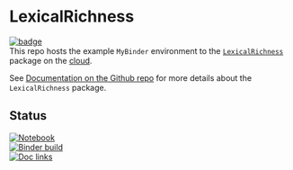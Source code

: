 # LexicalRichness

[![badge](https://mybinder.org/badge_logo.svg)](https://mybinder.org/v2/gh/LSYS/lexicaldiversity-example/main?labpath=example.ipynb)
<br>
This repo hosts the example `MyBinder` environment to the [`LexicalRichness`](https://pypi.org/project/lexicalrichness/) package on the [cloud](https://mybinder.org/v2/gh/LSYS/lexicaldiversity-example/main?labpath=example.ipynb).
<br>

See [Documentation on the Github repo](https://github.com/LSYS/LexicalRichness#readme) for more details about the `LexicalRichness` package.

## Status
[![Notebook](https://github.com/LSYS/lexicaldiversity-example/actions/workflows/notebook.yml/badge.svg?branch=main)](https://github.com/LSYS/lexicaldiversity-example/actions/workflows/notebook.yml)
<br>
[![Binder build](https://github.com/LSYS/lexicaldiversity-example/actions/workflows/weekly.yml/badge.svg?branch=main)](https://github.com/LSYS/lexicaldiversity-example/actions/workflows/weekly.yml)
<br>
[![Doc links](https://github.com/LSYS/lexicaldiversity-example/actions/workflows/doclinks.yml/badge.svg?branch=main)](https://github.com/LSYS/lexicaldiversity-example/actions/workflows/doclinks.yml)

<!---
---
**Repo status**: 

![PyPI](https://img.shields.io/pypi/v/lexicalrichness?color=blue&label=pypi%20package)
![Conda](https://img.shields.io/conda/v/conda-forge/lexicalrichness?color=blue)
[![build](https://github.com/LSYS/LexicalRichness/actions/workflows/build.yml/badge.svg?branch=master)](https://github.com/LSYS/LexicalRichness/actions/workflows/build.yml)
![GitHub release (latest by date)](https://img.shields.io/github/v/release/lsys/lexicalrichness?color=blueviolet)

![PyPI - Python Version](https://img.shields.io/pypi/pyversions/lexicalrichness)

![GitHub](https://img.shields.io/github/license/lsys/lexicalrichness?color=maroon&label=License)
[![DOI](https://zenodo.org/badge/DOI/10.5281/zenodo.6612669.svg)](https://doi.org/10.5281/zenodo.6612669)
--->
